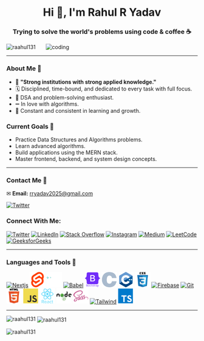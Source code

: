 <h1 align="center">Hi 👋, I'm Rahul R Yadav</h1>
<h3 align="center">Trying to solve the world's problems using code & coffee ☕</h3>

<img align="right" alt="coding" width="400" src="https://img.freepik.com/free-vector/hand-drawn-web-developers_23-2148819604.jpg?w=996&t=st=1688365509~exp=1688366109~hmac=122b2d37a334aea3e43667dd144f7606261aa96d05a021419eb33cf0e799e59a">

<p align="left"> <img src="https://komarev.com/ghpvc/?username=raahul131&label=Profile%20views&color=0e75b6&style=flat" alt="raahul131" /> </p>

---

<h3>About Me 🔖</h3>
<ul>
  <li>🔁 <strong>"Strong institutions with strong applied knowledge."</strong></li>
  <li>🗓 Disciplined, time-bound, and dedicated to every task with full focus.</li>
  <li>📃 DSA and problem-solving enthusiast.</li>
  <li>➖ In love with algorithms.</li>
  <li>💯 Constant and consistent in learning and growth.</li>
</ul>

<h3>Current Goals 🌟</h3>
<ul>
  <li>Practice Data Structures and Algorithms problems.</li>
  <li>Learn advanced algorithms.</li>
  <li>Build applications using the MERN stack.</li>
  <li>Master frontend, backend, and system design concepts.</li>
</ul>

---

<h3>Contact Me 📧</h3>
<p>
  ✉ <strong>Email:</strong> <a href="mailto:rryadav2025@gmail.com">rryadav2025@gmail.com</a>
</p>
<p>
  <a href="https://twitter.com/rahulray__" target="_blank"><img src="https://img.shields.io/twitter/follow/rahulray__?logo=twitter&style=for-the-badge" alt="Twitter" /></a>
</p>

<h3>Connect With Me:</h3>
<p>
  <a href="https://twitter.com/rahulray__" target="_blank"><img src="https://raw.githubusercontent.com/rahuldkjain/github-profile-readme-generator/master/src/images/icons/Social/twitter.svg" alt="Twitter" height="30" width="40" /></a>
  <a href="https://www.linkedin.com/in/rahulray131/" target="_blank"><img src="https://raw.githubusercontent.com/rahuldkjain/github-profile-readme-generator/master/src/images/icons/Social/linked-in-alt.svg" alt="LinkedIn" height="30" width="40" /></a>
  <a href="https://stackoverflow.com/users/16472308/rahul-ray-yadav" target="_blank"><img src="https://raw.githubusercontent.com/rahuldkjain/github-profile-readme-generator/master/src/images/icons/Social/stack-overflow.svg" alt="Stack Overflow" height="30" width="40" /></a>
  <a href="https://www.instagram.com/its_rahulray_0131/" target="_blank"><img src="https://raw.githubusercontent.com/rahuldkjain/github-profile-readme-generator/master/src/images/icons/Social/instagram.svg" alt="Instagram" height="30" width="40" /></a>
  <a href="https://medium.com/@rahulray131" target="_blank"><img src="https://raw.githubusercontent.com/rahuldkjain/github-profile-readme-generator/master/src/images/icons/Social/medium.svg" alt="Medium" height="30" width="40" /></a>
  <a href="https://leetcode.com/rahul_ray7/" target="_blank"><img src="https://raw.githubusercontent.com/rahuldkjain/github-profile-readme-generator/master/src/images/icons/Social/leet-code.svg" alt="LeetCode" height="30" width="40" /></a>
  <a href="https://auth.geeksforgeeks.org/user/rahul0131" target="_blank"><img src="https://raw.githubusercontent.com/rahuldkjain/github-profile-readme-generator/master/src/images/icons/Social/geeks-for-geeks.svg" alt="GeeksforGeeks" height="30" width="40" /></a>
</p>

---

<h3>Languages and Tools 🔧</h3>
<p align="left">
    <a href="https://nextjs.org/" target="_blank" rel="noreferrer"><img src="https://raw.githubusercontent.com/devicons/devicon/master/icons/svelte/nextjs-original.svg" alt="Nextjs" width="40" height="40" /></a>
  <a href="https://svelte.dev/" target="_blank" rel="noreferrer"><img src="https://raw.githubusercontent.com/devicons/devicon/master/icons/svelte/svelte-original.svg" alt="Svelte" width="40" height="40" /></a>
  <a href="https://grpc.io/" target="_blank" rel="noreferrer"><img src="https://raw.githubusercontent.com/devicons/devicon/master/icons/grpc/grpc-original.svg" alt="gRPC" width="40" height="40" /></a>
  <a href="https://babeljs.io/" target="_blank" rel="noreferrer"><img src="https://www.vectorlogo.zone/logos/babeljs/babeljs-icon.svg" alt="Babel" width="40" height="40" /></a>
  <a href="https://getbootstrap.com" target="_blank" rel="noreferrer"><img src="https://raw.githubusercontent.com/devicons/devicon/master/icons/bootstrap/bootstrap-plain-wordmark.svg" alt="Bootstrap" width="40" height="40" /></a>
  <a href="https://www.cprogramming.com/" target="_blank" rel="noreferrer"><img src="https://raw.githubusercontent.com/devicons/devicon/master/icons/c/c-original.svg" alt="C" width="40" height="40" /></a>
  <a href="https://www.w3schools.com/cpp/" target="_blank" rel="noreferrer"><img src="https://raw.githubusercontent.com/devicons/devicon/master/icons/cplusplus/cplusplus-original.svg" alt="C++" width="40" height="40" /></a>
  <a href="https://www.w3schools.com/css/" target="_blank" rel="noreferrer"><img src="https://raw.githubusercontent.com/devicons/devicon/master/icons/css3/css3-original-wordmark.svg" alt="CSS3" width="40" height="40" /></a>
  <a href="https://firebase.google.com/" target="_blank" rel="noreferrer"><img src="https://www.vectorlogo.zone/logos/firebase/firebase-icon.svg" alt="Firebase" width="40" height="40" /></a>
  <a href="https://git-scm.com/" target="_blank" rel="noreferrer"><img src="https://www.vectorlogo.zone/logos/git-scm/git-scm-icon.svg" alt="Git" width="40" height="40" /></a>
  <a href="https://www.w3.org/html/" target="_blank" rel="noreferrer"><img src="https://raw.githubusercontent.com/devicons/devicon/master/icons/html5/html5-original-wordmark.svg" alt="HTML5" width="40" height="40" /></a>
  <a href="https://developer.mozilla.org/en-US/docs/Web/JavaScript" target="_blank" rel="noreferrer"><img src="https://raw.githubusercontent.com/devicons/devicon/master/icons/javascript/javascript-original.svg" alt="JavaScript" width="40" height="40" /></a>
  <a href="https://reactjs.org/" target="_blank" rel="noreferrer"><img src="https://raw.githubusercontent.com/devicons/devicon/master/icons/react/react-original-wordmark.svg" alt="React" width="40" height="40" /></a>
  <a href="https://nodejs.org" target="_blank" rel="noreferrer"><img src="https://raw.githubusercontent.com/devicons/devicon/master/icons/nodejs/nodejs-original-wordmark.svg" alt="Node.js" width="40" height="40" /></a>
  <a href="https://sass-lang.com" target="_blank" rel="noreferrer"><img src="https://raw.githubusercontent.com/devicons/devicon/master/icons/sass/sass-original.svg" alt="Sass" width="40" height="40" /></a>
  <a href="https://tailwindcss.com/" target="_blank" rel="noreferrer"><img src="https://www.vectorlogo.zone/logos/tailwindcss/tailwindcss-icon.svg" alt="Tailwind" width="40" height="40" /></a>
  <a href="https://www.typescriptlang.org/" target="_blank" rel="noreferrer"><img src="https://raw.githubusercontent.com/devicons/devicon/master/icons/typescript/typescript-original.svg" alt="TypeScript" width="40" height="40" /></a>
</p>

---

<p><img align="left" src="https://github-readme-stats.vercel.app/api/top-langs?username=raahul131&show_icons=true&locale=en&layout=compact" alt="raahul131" /></p>

<p>&nbsp;<img align="center" src="https://github-readme-stats.vercel.app/api?username=raahul131&show_icons=true&locale=en" alt="raahul131" /></p>

<p><img align="center" src="https://github-readme-streak-stats.herokuapp.com/?user=raahul131&" alt="raahul131" /></p>
